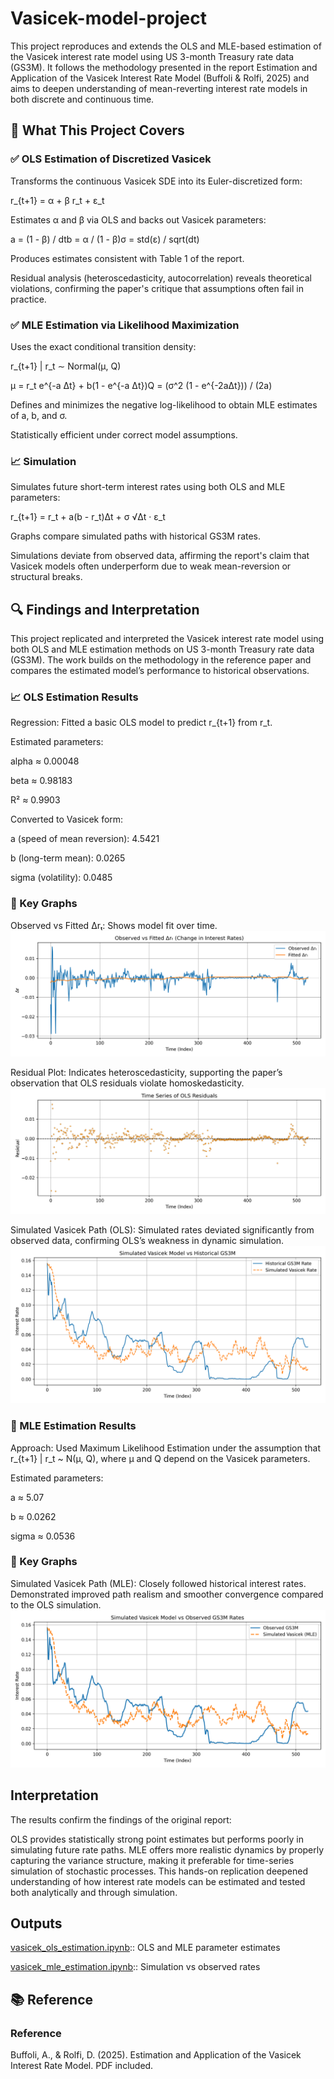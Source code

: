 # Vasicek-model-project

This project reproduces and extends the OLS and MLE-based estimation of the Vasicek interest rate model using US 3-month Treasury rate data (GS3M). It follows the methodology presented in the report Estimation and Application of the Vasicek Interest Rate Model (Buffoli & Rolfi, 2025) and aims to deepen understanding of mean-reverting interest rate models in both discrete and continuous time.


## 🧬 What This Project Covers

### ✅ OLS Estimation of Discretized Vasicek

Transforms the continuous Vasicek SDE into its Euler-discretized form:

r_{t+1} = α + β r_t + ε_t

Estimates α and β via OLS and backs out Vasicek parameters:

a = (1 - β) / dtb = α / (1 - β)σ = std(ε) / sqrt(dt)

Produces estimates consistent with Table 1 of the report.

Residual analysis (heteroscedasticity, autocorrelation) reveals theoretical violations, confirming the paper's critique that assumptions often fail in practice.

### ✅ MLE Estimation via Likelihood Maximization

Uses the exact conditional transition density:

r_{t+1} | r_t ∼ Normal(μ, Q)

μ = r_t e^{-a Δt} + b(1 - e^{-a Δt})Q = (σ^2 (1 - e^{-2aΔt})) / (2a)

Defines and minimizes the negative log-likelihood to obtain MLE estimates of a, b, and σ.

Statistically efficient under correct model assumptions.

### 📈 Simulation

Simulates future short-term interest rates using both OLS and MLE parameters:

r_{t+1} = r_t + a(b - r_t)Δt + σ √Δt · ε_t

Graphs compare simulated paths with historical GS3M rates.

Simulations deviate from observed data, affirming the report's claim that Vasicek models often underperform due to weak mean-reversion or structural breaks.

## 🔍 Findings and Interpretation

This project replicated and interpreted the Vasicek interest rate model using both OLS and MLE estimation methods on US 3-month Treasury rate data (GS3M). The work builds on the methodology in the reference paper and compares the estimated model’s performance to historical observations.

### 📈 OLS Estimation Results

Regression: Fitted a basic OLS model to predict r_{t+1} from r_t.

Estimated parameters:

alpha ≈ 0.00048

beta ≈ 0.98183

R² ≈ 0.9903

Converted to Vasicek form:


a (speed of mean reversion): 4.5421

b (long-term mean): 0.0265

sigma (volatility): 0.0485

### 🔹 Key Graphs

Observed vs Fitted Δrₜ: Shows model fit over time.
![Observed vs Fitted Delta](ols_fitted_vs_observed_deltar.png)

Residual Plot: Indicates heteroscedasticity, supporting the paper’s observation that OLS residuals violate homoskedasticity.
![OLS Residuals](ols_residuals_timeseries.png)

Simulated Vasicek Path (OLS): Simulated rates deviated significantly from observed data, confirming OLS’s weakness in dynamic simulation.
![OLS Simulated vs Historical](ols_simulated_vs_historical.png)


### 🔧 MLE Estimation Results

Approach: Used Maximum Likelihood Estimation under the assumption that r_{t+1} | r_t ~ N(μ, Q), where μ and Q depend on the Vasicek parameters.

Estimated parameters:

a ≈ 5.07

b ≈ 0.0262

sigma ≈ 0.0536

### 🔹 Key Graphs

Simulated Vasicek Path (MLE): Closely followed historical interest rates. Demonstrated improved path realism and smoother convergence compared to the OLS simulation.
![MLE Simulated vs Historical](mle_simulated_vs_historical.png)


## Interpretation

The results confirm the findings of the original report:

OLS provides statistically strong point estimates but performs poorly in simulating future rate paths.
MLE offers more realistic dynamics by properly capturing the variance structure, making it preferable for time-series simulation of stochastic processes.
This hands-on replication deepened understanding of how interest rate models can be estimated and tested both analytically and through simulation.


## Outputs

 [vasicek_ols_estimation.ipynb](vasicek_ols_estimation.ipynb):: OLS and MLE parameter estimates

[vasicek_mle_estimation.ipynb](vasicek_mle_estimation.ipynb):: Simulation vs observed rates


## 📚 Reference

### Reference
Buffoli, A., & Rolfi, D. (2025). Estimation and Application of the Vasicek Interest Rate Model. PDF included.
